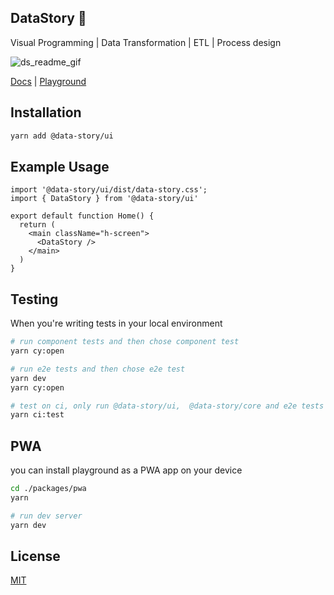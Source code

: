 ## DataStory :dizzy:

Visual Programming | Data Transformation | ETL | Process design

![ds_readme_gif](https://user-images.githubusercontent.com/3457668/229267838-b8dcc5cc-9639-4f95-962b-48eae8250d4e.gif)


<a href="https://datastory.dev/docs" target="_blank">Docs</a>
| <a href="https://datastory.dev/playground" target="_blank">Playground</a>


## Installation
```bash
yarn add @data-story/ui
```

## Example Usage
```tsx
import '@data-story/ui/dist/data-story.css';
import { DataStory } from '@data-story/ui'

export default function Home() {
  return (
    <main className="h-screen">
      <DataStory />
    </main>
  )
}
```

## Testing
When you're writing tests in your local environment

```bash 
# run component tests and then chose component test
yarn cy:open

# run e2e tests and then chose e2e test
yarn dev
yarn cy:open

# test on ci, only run @data-story/ui,  @data-story/core and e2e tests
yarn ci:test
```

## PWA
you can install playground as a PWA app on your device

```bash
cd ./packages/pwa
yarn

# run dev server
yarn dev
```

## License
[MIT](https://opensource.org/licenses/MIT)
